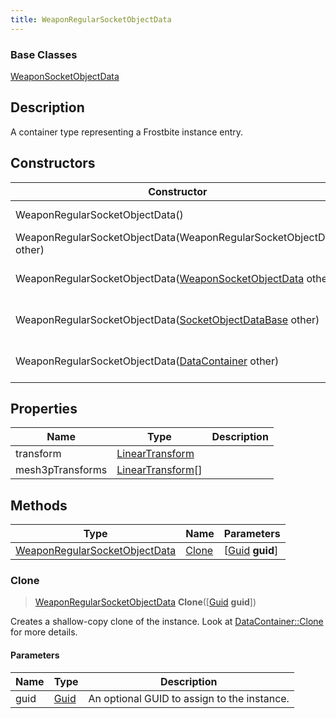 ```yaml
---
title: WeaponRegularSocketObjectData
---
```

### Base Classes

[WeaponSocketObjectData](WeaponSocketObjectData)

## Description

A container type representing a Frostbite instance entry.

## Constructors

| Constructor                                                                              | Description                                                                                                                                       |
| ---------------------------------------------------------------------------------------- | ------------------------------------------------------------------------------------------------------------------------------------------------- |
| WeaponRegularSocketObjectData()                                                          | Create a new instance of this container type.                                                                                                     |
| WeaponRegularSocketObjectData(WeaponRegularSocketObjectData other)                       | Create a reference copy of an instance of the same type.                                                                                          |
| WeaponRegularSocketObjectData([WeaponSocketObjectData](WeaponSocketObjectData) other)    | Upcast an instance of type [WeaponSocketObjectData](WeaponSocketObjectData) to [WeaponRegularSocketObjectData](WeaponRegularSocketObjectData).    |
| WeaponRegularSocketObjectData([SocketObjectDataBase](SocketObjectDataBase) other)        | Upcast an instance of type [SocketObjectDataBase](SocketObjectDataBase) to [WeaponRegularSocketObjectData](WeaponRegularSocketObjectData).        |
| WeaponRegularSocketObjectData([DataContainer](/vext/ref/shared/class/datacontainer) other) | Upcast an instance of type [DataContainer](/vext/ref/shared/class/datacontainer) to [WeaponRegularSocketObjectData](WeaponRegularSocketObjectData). |

## Properties

| Name             | Type                                                        | Description |
| ---------------- | ----------------------------------------------------------- | ----------- |
| transform        | [LinearTransform](/vext/ref/shared/class/LinearTransform)     |             |
| mesh3pTransforms | [LinearTransform](/vext/ref/shared/class/LinearTransform)\[\] |             |

## Methods

| Type                                                           | Name            | Parameters                                     |
| -------------------------------------------------------------- | --------------- | ---------------------------------------------- |
| [WeaponRegularSocketObjectData](WeaponRegularSocketObjectData) | [Clone](#clone) | \[[Guid](/vext/ref/shared/class/guid) **guid**\] |

### Clone

> [WeaponRegularSocketObjectData](WeaponRegularSocketObjectData) **Clone**(\[[Guid](/vext/ref/shared/class/guid) **guid**\])

Creates a shallow-copy clone of the instance. Look at [DataContainer::Clone](/vext/ref/shared/class/datacontainer#clone) for more details.

#### Parameters

| Name | Type         | Description                                 |
| ---- | ------------ | ------------------------------------------- |
| guid | [Guid](Guid) | An optional GUID to assign to the instance. |
